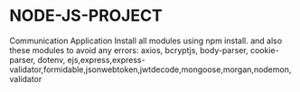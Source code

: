 # NODE-JS-PROJECT
Communication Application
Install all modules using npm install.
and also these modules to avoid any errors: axios, bcryptjs, body-parser, cookie-parser, dotenv, ejs,express,express-validator,formidable,jsonwebtoken,jwtdecode,mongoose,morgan,nodemon,validator
